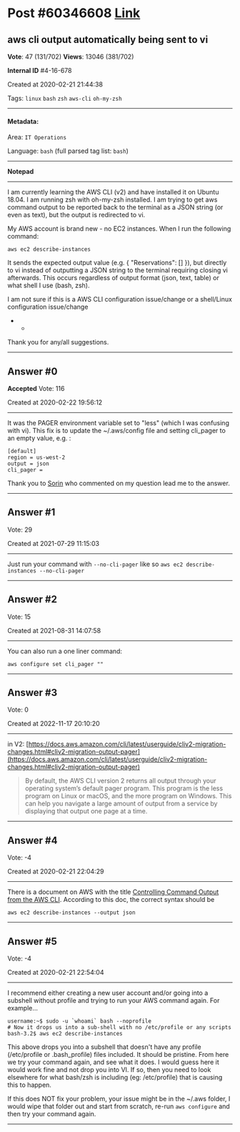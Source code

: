 
# Post \#60346608 [Link](https://stackoverflow.com/questions/60346608/)

## aws cli output automatically being sent to vi

**Vote**: 47 (131/702) **Views**: 13046 (381/702) 

**Internal ID** \#4-16-678

Created at 2020-02-21 21:44:38

Tags: `linux` `bash` `zsh` `aws-cli` `oh-my-zsh`

----------

#### Metadata:

Area: `IT Operations`

Language: `bash` (full parsed tag list: `bash`)

----------

**Notepad**


----------

I am currently learning the AWS CLI (v2) and have installed it on Ubuntu 18.04. I am running zsh with oh-my-zsh installed. I am trying to get aws command output to be reported back to the terminal as a JSON string (or even as text), but the output is  redirected to vi.

My AWS account is brand new - no EC2 instances. When I run the following command:

```
aws ec2 describe-instances
```


It sends the expected output value (e.g. { "Reservations": [] }), but directly to vi instead of outputting a JSON string to the terminal requiring closing vi afterwards. This occurs regardless of output format (json, text, table) or what shell I use (bash, zsh). 

I am not sure if this is a AWS CLI configuration issue/change or a shell/Linux configuration issue/change

- - 

Thank you for any/all suggestions.


----------
        
## Answer \#0

**Accepted** Vote: 116

Created at 2020-02-22 19:56:12

------------

It was the PAGER environment variable set to "less" (which I was confusing with vi).
This fix is to update the ~/.aws/config file and setting cli_pager to an empty value, e.g. :
```
[default]
region = us-west-2
output = json
cli_pager =
```

Thank you to [Sorin](https://stackoverflow.com/users/939457/sorin) who commented on my question lead me to the answer.


------------
    
    
## Answer \#1

 Vote: 29

Created at 2021-07-29 11:15:03

------------

Just run your command with `--no-cli-pager` like so
`aws ec2 describe-instances --no-cli-pager`


------------
    
    
## Answer \#2

 Vote: 15

Created at 2021-08-31 14:07:58

------------

You can also run a one liner command:
```
aws configure set cli_pager ""
```



------------
    
    
## Answer \#3

 Vote: 0

Created at 2022-11-17 20:10:20

------------

in V2:
[https://docs.aws.amazon.com/cli/latest/userguide/cliv2-migration-changes.html#cliv2-migration-output-pager](https://docs.aws.amazon.com/cli/latest/userguide/cliv2-migration-changes.html#cliv2-migration-output-pager)
> By default, the AWS CLI version 2 returns all output through your operating system’s default pager program. This program is the less program on Linux or macOS, and the more program on Windows. This can help you navigate a large amount of output from a service by displaying that output one page at a time.


------------
    
    
## Answer \#4

 Vote: -4

Created at 2020-02-21 22:04:29

------------

There is a document on AWS with the title [Controlling Command Output from the AWS CLI](https://docs.aws.amazon.com/cli/latest/userguide/cli-usage-output.html). According to this doc, the correct syntax should be

```
aws ec2 describe-instances --output json
```



------------
    
    
## Answer \#5

 Vote: -4

Created at 2020-02-21 22:54:04

------------

I recommend either creating a new user account and/or going into a subshell without profile and trying to run your AWS command again.  For example...

```
username:~$ sudo -u `whoami` bash --noprofile
# Now it drops us into a sub-shell with no /etc/profile or any scripts
bash-3.2$ aws ec2 describe-instances
```


This above drops you into a subshell that doesn't have any profile (/etc/profile or .bash_profile) files included.  It should be pristine.  From here we try your command again, and see what it does.  I would guess here it would work fine and not drop you into VI.  If so, then you need to look elsewhere for what bash/zsh is including (eg: /etc/profile) that is causing this to happen.

 If this does NOT fix your problem, your issue might be in the ~/.aws folder, I would wipe that folder out and start from scratch, re-run `aws configure` and then try your command again.


------------
    
    